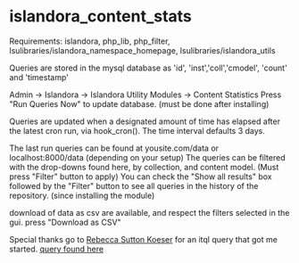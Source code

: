 # islandora\_content\_stats

Requirements: islandora, php\_lib, php\_filter, lsulibraries/islandora_namespace_homepage, lsulibraries/islandora_utils

Queries are stored in the mysql database as 'id', 'inst','coll','cmodel', 'count' and 'timestamp'

Admin -> Islandora -> Islandora Utility Modules -> Content Statistics
Press "Run Queries Now" to update database. (must be done after installing)

Queries are updated when a designated amount of time has elapsed after the latest cron run, via hook_cron().
The time interval defaults 3 days.

The last run queries can be found at yousite.com/data or localhost:8000/data (depending on your setup)
The queries can be filtered with the drop-downs found here, by collection, and content model. (Must press "Filter" button to apply)
You can check the "Show all results" box followed by the "Filter" button to see all queries in the history of the repository. (since installing the module)

download of data as csv are available, and respect the filters selected in the gui. press "Download as CSV"

Special thanks go to
[Rebecca Sutton Koeser](https://github.com/rlskoeser) for an itql query that got me started.
[query found here](https://rlskoeser.github.io/2010/04/06/fedora-risearch-query-get-object-totals-cmodel)
